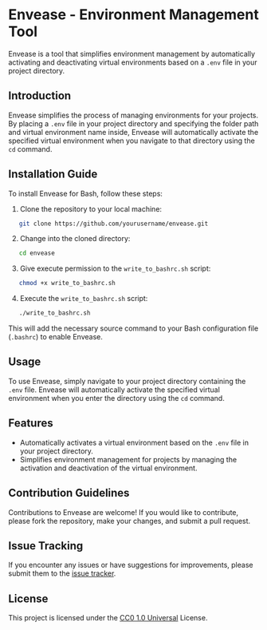 # Envease - Environment Management Tool

Envease is a tool that simplifies environment management by automatically activating and deactivating virtual environments based on a `.env` file in your project directory.

## Introduction

Envease simplifies the process of managing environments for your projects. By placing a `.env` file in your project directory and specifying the folder path and virtual environment name inside, Envease will automatically activate the specified virtual environment when you navigate to that directory using the `cd` command.

## Installation Guide

To install Envease for Bash, follow these steps:

1. Clone the repository to your local machine:

```bash
   git clone https://github.com/yourusername/envease.git
```

2. Change into the cloned directory:

```bash
   cd envease
```

3. Give execute permission to the `write_to_bashrc.sh` script:

```bash
   chmod +x write_to_bashrc.sh
```

4. Execute the `write_to_bashrc.sh` script:

```bash
   ./write_to_bashrc.sh
```

This will add the necessary source command to your Bash configuration file (`.bashrc`) to enable Envease.

## Usage

To use Envease, simply navigate to your project directory containing the `.env` file. Envease will automatically activate the specified virtual environment when you enter the directory using the `cd` command.

## Features

-   Automatically activates a virtual environment based on the `.env` file in your project directory.
-   Simplifies environment management for projects by managing the activation and deactivation of the virtual environment.

## Contribution Guidelines

Contributions to Envease are welcome! If you would like to contribute, please fork the repository, make your changes, and submit a pull request.

## Issue Tracking

If you encounter any issues or have suggestions for improvements, please submit them to the [issue tracker](https://github.com/yourusername/envease/issues).

## License

This project is licensed under the [CC0 1.0 Universal](https://creativecommons.org/publicdomain/zero/1.0/) License.
